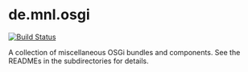 # de.mnl.osgi

[![Build Status](https://travis-ci.org/mnlipp/de.mnl.osgi.svg?branch=master)](https://travis-ci.org/mnlipp/de.mnl.osgi)

A collection of miscellaneous OSGi bundles and components. See the 
READMEs in the subdirectories for details. 